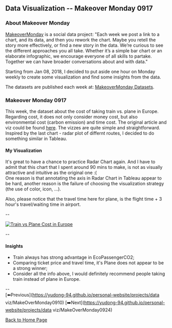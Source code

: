 <head>
  <!-- Global site tag (gtag.js) - Google Analytics -->
<script async src="https://www.googletagmanager.com/gtag/js?id=UA-112502179-1"></script>
<script>
  window.dataLayer = window.dataLayer || [];
  function gtag(){dataLayer.push(arguments);}
  gtag('js', new Date());

  gtag('config', 'UA-112502179-1');
</script>
</head>


## Data Visualization -- Makeover Monday 0917

### About Makeover Monday

[MakeoverMonday](http://www.makeovermonday.co.uk/) is a social data project:
"Each week we post a link to a chart, and its data, and then you rework the chart.
Maybe you retell the story more effectively, or find a new story in the data.
We’re curious to see the different approaches you all take. Whether it’s a simple bar chart or an elaborate infographic, we encourage everyone of all skills to partake.
Together we can have broader conversations about and with data."

Starting from Jan 08, 2018, I decided to put aside one hour on Monday weekly to create some visualization and find some insights from the data.

The datasets are published each week at: [MakeoverMonday Datasets](http://www.makeovermonday.co.uk/data/).

### Makeover Monday 0917

This week, the dataset about the cost of taking train vs. plane in Europe. Regarding cost, it does not only consider money cost, but also environmental cost (carbon emission) and time cost. The original article and viz could be found [here](https://www.dw.com/en/trains-vs-planes-whats-the-real-cost-of-travel/a-45209552). The vizzes are quite simple and straightforward. Inspired by the last chart - radar plot of differnt routes, I decided to do something similar in Tableau.  


#### My Visualization

It's great to have a chance to practice Radar Chart again. And I have to admit that this chart that I spent around 90 mins to make, is not as visually attractive and intuitive as the original one :(  
One reason is that annotating the axis in Radar Chart in Tableau appear to be hard, another reason is the failure of choosing the visualization strategy (the use of color, icon, ...).  

Also, please notice that the travel time here for plane, is the flight time + 3 hour's travel/waiting time in airport.  

--  
<div class='tableauPlaceholder' id='viz1537238348648' style='position: relative'>
<noscript><a href='#'>
  <img alt='Train vs Plane Cost in Europe ' src='https:&#47;&#47;public.tableau.com&#47;static&#47;images&#47;Ma&#47;MakeOverMonday0917&#47;TrainvsPlaneCostinEurope&#47;1_rss.png' style='border: none' />
</a></noscript>
<object class='tableauViz'  style='display:none;'>
  <param name='host_url' value='https%3A%2F%2Fpublic.tableau.com%2F' />
  <param name='embed_code_version' value='3' />
  <param name='site_root' value='' />
  <param name='name' value='MakeOverMonday0917&#47;TrainvsPlaneCostinEurope' />
  <param name='tabs' value='no' />
  <param name='toolbar' value='yes' />
  <param name='static_image' value='https:&#47;&#47;public.tableau.com&#47;static&#47;images&#47;Ma&#47;MakeOverMonday0917&#47;TrainvsPlaneCostinEurope&#47;1.png' />
  <param name='animate_transition' value='yes' />
  <param name='display_static_image' value='yes' />
  <param name='display_spinner' value='yes' />
  <param name='display_overlay' value='yes' />
  <param name='display_count' value='yes' />
  <param name='filter' value='publish=yes' />
</object></div>               
<script type='text/javascript'>              
  var divElement = document.getElementById('viz1537238348648');         
  var vizElement = divElement.getElementsByTagName('object')[0];    
  vizElement.style.width='800px';vizElement.style.height='1027px';    
  var scriptElement = document.createElement('script');                   
  scriptElement.src = 'https://public.tableau.com/javascripts/api/viz_v1.js';      
  vizElement.parentNode.insertBefore(scriptElement, vizElement);   
</script>  


--  

#### Insights
* Train always has strong advantage in EcoPassengerCO2;  
* Comparing ticket price and travel time, it's Plane does not appear to be a strong winner;  
* Consider all the info above, I would definitely recommend people taking train instead of plane in Europe.  

--  
[⬅️Previous](https://yudong-94.github.io/personal-website/projects/data viz/MakeOverMonday0910) [➡️Next](https://yudong-94.github.io/personal-website/projects/data viz/MakeOverMonday0924)  

[Back to Home Page](https://yudong-94.github.io/personal-website/)
